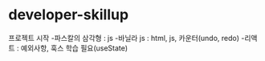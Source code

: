 # developer-skillup
프로젝트 시작
-파스칼의 삼각형 : js
-바닐라 js : html, js, 카운터(undo, redo)
-리액트 : 예외사항, 훅스 학습 필요(useState)
